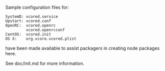 Sample configuration files for:
```
SystemD: vcored.service
Upstart: vcored.conf
OpenRC:  vcored.openrc
         vcored.openrcconf
CentOS:  vcored.init
OS X:    org.vcore.vcored.plist
```
have been made available to assist packagers in creating node packages here.

See doc/init.md for more information.